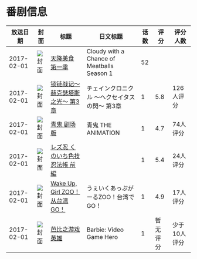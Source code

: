 # 番剧信息

|放送日期|封面|标题|日文标题|话数|评分|评分人数|
|---|---|---|---|---|---|---|
|2017-02-01|![封面](https://lain.bgm.tv/pic/cover/c/ad/08/530442_aCYfg.jpg)|[天降美食 第一季](https://bangumi.tv/subject/530442)|Cloudy with a Chance of Meatballs Season 1|52|||
|2017-02-01|![封面](https://lain.bgm.tv/pic/cover/c/21/d9/188073_8jeii.jpg)|[锁链战记～赫克瑟塔斯之光～ 第3章](https://bangumi.tv/subject/188073)|チェインクロニクル ～ヘクセイタスの閃～ 第3章|1|5.8|126人评分|
|2017-02-01|![封面](https://lain.bgm.tv/pic/cover/c/e8/e1/189660_UtZy2.jpg)|[青鬼 剧场版](https://bangumi.tv/subject/189660)|青鬼 THE ANIMATION|1|4.7|74人评分|
|2017-02-01|![封面](https://bangumi.tv/img/no_icon_subject.png)|[レズ忍 くのいち色技忍法帳 前編](https://bangumi.tv/subject/216593)||1|5.4|24人评分|
|2017-02-01|![封面](https://lain.bgm.tv/pic/cover/c/24/0e/208423_y5Uqn.jpg)|[Wake Up, Girl ZOO！从台湾GO！](https://bangumi.tv/subject/208423)|うぇいくあっぷがーるZOO！台湾でGO！|1|4.9|17人评分|
|2017-02-01|![封面](https://lain.bgm.tv/pic/cover/c/8a/c5/222892_Ip9Hy.jpg)|[芭比之游戏英雄](https://bangumi.tv/subject/222892)|Barbie: Video Game Hero|1|暂无评分|少于10人评分|
